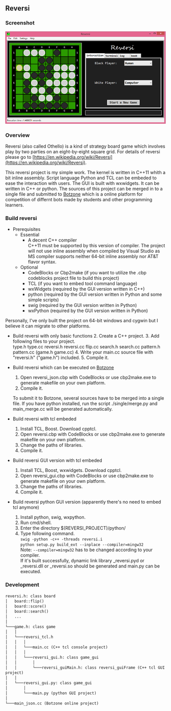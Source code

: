 ## Reversi

### Screenshot
![](./image/reversi.png)

### Overview
Reversi (also called Othello) is a kind of strategy board game which involves play by two parties on an eight-by-eight square grid. For details of reversi please go to [https://en.wikipedia.org/wiki/Reversi](https://en.wikipedia.org/wiki/Reversi).

This reversi project is my simple work. The kernel is written in C++11 whith a bit inline assembly. Script language Python and TCL can be embeded to ease the interaction with users. The GUI is built with wxwidgets. It can be written in C++ or python. The sources of this project can be merged in to a single file and submitted to [Botzone](https://botzone.org) which is a online platform for competition of differnt bots made by students and other programming learners.

### Build reversi

- Prerequisites
	- Essential
		- A decent C++ compiler  
			C++11 must be supported by this version of compiler. The project will not use inline assembly when compiled by Visual Studio as MS compiler supports neither 64-bit inline assembly nor AT&T flavor syntax.
	- Optional
		- CodeBlocks or Cbp2make (if you want to utilize the .cbp codeblocks project file to build this project)
		- TCL (if you want to embed tool command language)
		- wxWidgets (required by the GUI version written in C++)
		- python (required by the GUI version written in Python and some simple scripts)
		- swig (required by the GUI version written in Python)
		- wxPython (required by the GUI version written in Python)

Personally, I've only built the project on 64-bit windows and cygwin but I believe it can migrate to other platforms.

- Build reversi with only basic functions
	2. Create a C++ project.
	3. Add following files to your project.  
		type.h type.cc reversi.h reversi.cc flip.cc search.h search.cc pattern.h pattern.cc (game.h game.cc)
	4. Write your main.cc source file with "reversi.h" ("game.h") included.
	5. Compile it.

- Build reversi which can be executed on [Botzone](https://botzone.org)
	1. Open reversi_json.cbp with CodeBlocks or use cbp2make.exe to generate makefile on your own platform.
	2. Compile it.

	To submit it to Botzone, several sources have to be merged into a single file. If you have python installed, run the script ./single/merge.py and main_merge.cc will be generated automatically.

- Build reversi with tcl embeded
	1. Install TCL, Boost. Download cpptcl.
	2. Open reversi.cbp with CodeBlocks or use cbp2make.exe to generate makefile on your own platform.
	3. Change the paths of libraries.
	4. Compile it.

- Build reversi GUI version with tcl embeded
	1. Install TCL, Boost, wxwidgets. Download cpptcl.
	2. Open reversi_gui.cbp with CodeBlocks or use cbp2make.exe to generate makefile on your own platform.
	3. Change the paths of libraries.
	4. Compile it.

- Build reversi python GUI version (apparently there's no need to embed tcl anymore)
	1. Install python, swig, wxpython.
	2. Run cmd/shell.
	3. Enter the directory $(REVERSI_PROJECT)/python/
	4. Type following command.  
		`swig -python -c++ -threads reversi.i`  
		`python setup.py build_ext --inplace --compiler=mingw32`  
		Note: `--compiler=mingw32` has to be changed according to your compiler.  
		If it's built successfully, dynamic link library _reversi.pyd or _reversi.dll or _reversi.so should be generated and main.py can be executed.

### Development

	reversi.h: class board
	│	board::flip()
	│	board::score()
	│	board::search()    
	│	...
	│
	└───game.h: class game
	│	│
	│	└───reversi_tcl.h
	│	│	│
	│	│	└───main.cc (C++ tcl console project)
	│	│	│
	│	│	└───reversi_gui.h: class game_gui
	│	│		│
	│	│		└───reversi_guiMain.h: class reversi_guiFrame (C++ tcl GUI project)
	│	│
	│	└───reversi_gui.py: class game_gui
	│		│
	│		└───main.py (python GUI project)
	│
	└───main_json.cc (Botzone online project)
